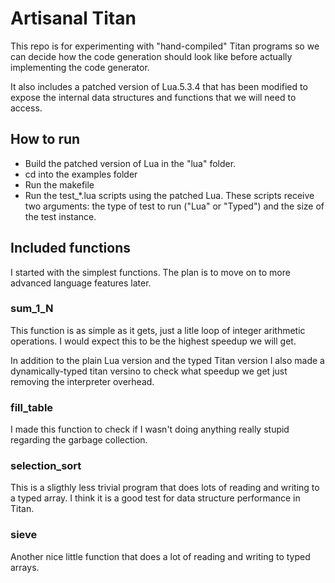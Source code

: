 # Artisanal Titan

This repo is for experimenting with "hand-compiled" Titan programs so
we can decide how the code generation should look like before actually
implementing the code generator.

It also includes a patched version of Lua.5.3.4 that has been modified
to expose the internal data structures and functions that we will need
to access.

## How to run

- Build the patched version of Lua in the "lua" folder.
- cd into the examples folder
- Run the makefile
- Run the test\_\*.lua scripts using the patched Lua.
  These scripts receive two arguments: the type of test to run ("Lua" or
  "Typed") and the size of the test instance.

## Included functions

I started with the simplest functions. The plan is to move on to more
advanced language features later.

### sum\_1\_N

This function is as simple as it gets, just a litle loop of integer
arithmetic operations. I would expect this to be the highest speedup we
will get.
    
In addition to the plain Lua version and the typed Titan version I also
made a dynamically-typed titan versino to check what speedup we get just
removing the interpreter overhead.

### fill\_table

I made this function to check if I wasn't doing anything really stupid regarding
the garbage collection.

### selection\_sort

This is a sligthly less trivial program that does lots of reading and writing
to a typed array. I think it is a good test for data structure performance in
Titan.

### sieve

Another nice little function that does a lot of reading and writing to typed
arrays.
